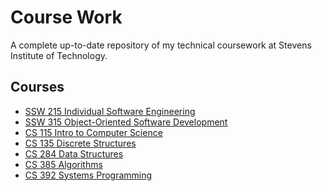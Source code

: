 # Course Work
A complete up-to-date repository of my technical coursework at Stevens Institute of Technology.

## Courses
* [SSW 215 Individual Software Engineering](https://github.com/robertschaedler3/SSW-215)
* [SSW 315 Object-Oriented Software Development]()
* [CS 115 Intro to Computer Science]()
* [CS 135 Discrete Structures](https://github.com/robertschaedler3/CS-135)
* [CS 284 Data Structures](https://github.com/robertschaedler3/CS-284)
* [CS 385 Algorithms]()
* [CS 392 Systems Programming]()
